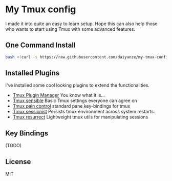 # My Tmux config
I made it into quite an easy to learn setup. Hope this can also help those who wants to start using Tmux with some advanced features.

## One Command Install
```sh
bash <(curl -s https://raw.githubusercontent.com/daiyanze/my-tmux-config/master/install.sh)
```

## Installed Plugins
I've installed some cool looking plugins to extend the functionalities.

- [Tmux Plugin Manager](https://github.com/tmux-plugins/tpm) You know what it is...
- [Tmux sensible](https://github.com/tmux-plugins/tmux-sensible) Basic Tmux settings everyone can agree on
- [Tmux pain control](https://github.com/tmux-plugins/tmux-pain-control) standard pane key-bindings for tmux
- [Tmux sessionist](https://github.com/tmux-plugins/tmux-sessionist) Persists tmux environment across system restarts.
- [Tmux resurrect](https://github.com/tmux-plugins/tmux-resurrect) Lightweight tmux utils for manipulating sessions

## Key Bindings
(TODO)

## License
MIT

